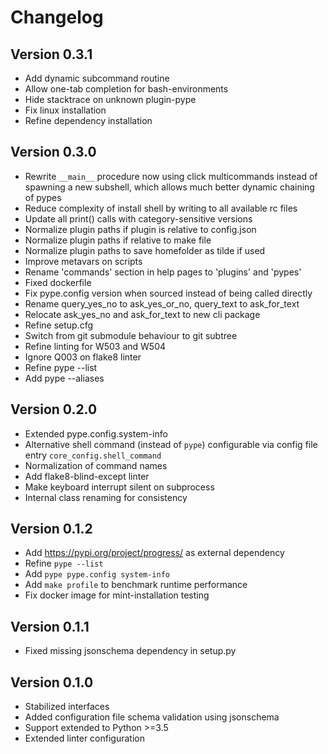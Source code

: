 # Changelog

## Version 0.3.1

- Add dynamic subcommand routine
- Allow one-tab completion for bash-environments
- Hide stacktrace on unknown plugin-pype
- Fix linux installation
- Refine dependency installation

## Version 0.3.0

- Rewrite `__main__` procedure now using click multicommands instead of spawning a new subshell, which allows much better dynamic chaining of pypes
- Reduce complexity of install shell by writing to all available rc files
- Update all print() calls with category-sensitive versions
- Normalize plugin paths if plugin is relative to config.json
- Normalize plugin paths if relative to make file
- Normalize plugin paths to save homefolder as tilde if used
- Improve metavars on scripts
- Rename 'commands' section in help pages to 'plugins' and 'pypes'
- Fixed dockerfile
- Fix pype.config version when sourced instead of being called directly
- Rename query_yes_no to ask_yes_or_no, query_text to ask_for_text
- Relocate ask_yes_no and ask_for_text to new cli package
- Refine setup.cfg
- Switch from git submodule behaviour to git subtree
- Refine linting for W503 and W504
- Ignore Q003 on flake8 linter
- Refine pype --list
- Add pype --aliases

## Version 0.2.0

- Extended pype.config.system-info
- Alternative shell command (instead of `pype`)  configurable via config file entry `core_config.shell_command`
- Normalization of command names
- Add flake8-blind-except linter
- Make keyboard interrupt silent on subprocess
- Internal class renaming for consistency

## Version 0.1.2

- Add <https://pypi.org/project/progress/> as external dependency
- Refine `pype --list`
- Add `pype pype.config system-info`
- Add `make profile` to benchmark runtime performance
- Fix docker image for mint-installation testing

## Version 0.1.1

- Fixed missing jsonschema dependency in setup.py

## Version 0.1.0

- Stabilized interfaces
- Added configuration file schema validation using jsonschema
- Support extended to Python >=3.5
- Extended linter configuration
